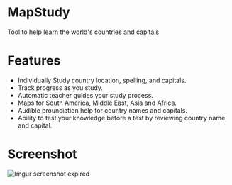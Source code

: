 # MapStudy
Tool to help learn the world's countries and capitals

# Features
- Individually Study country location, spelling, and capitals.
- Track progress as you study.
- Automatic teacher guides your study process.
- Maps for South America, Middle East, Asia and Africa.
- Audible prounciation help for country names and capitals.
- Ability to test your knowledge before a test by reviewing country name and capital.

# Screenshot
![Imgur screenshot expired](https://i.imgur.com/TpQQCZp.png)
